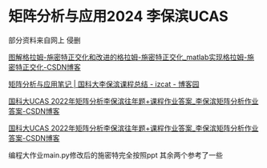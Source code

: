 # 矩阵分析与应用2024 李保滨UCAS

部分资料来自网上 侵删

[图解格拉姆-施密特正交化和改进的格拉姆-施密特正交化_matlab实现格拉姆-施密特正交化-CSDN博客](https://blog.csdn.net/qq_33552519/article/details/103325018)

[矩阵分析与应用笔记 | 国科大李保滨课程总结 - izcat - 博客园](https://www.cnblogs.com/izcat/p/15560010.html)

[国科大UCAS 2022年矩阵分析李保滨往年题+课程作业答案_李保滨矩阵分析作业答案-CSDN博客](https://blog.csdn.net/qq_42455246/article/details/128607832)

[国科大UCAS 2022年矩阵分析李保滨往年题+课程作业答案_李保滨矩阵分析作业答案-CSDN博客](https://blog.csdn.net/qq_42455246/article/details/128607832)

编程大作业main.py修改后的施密特完全按照ppt 其余两个参考了一些